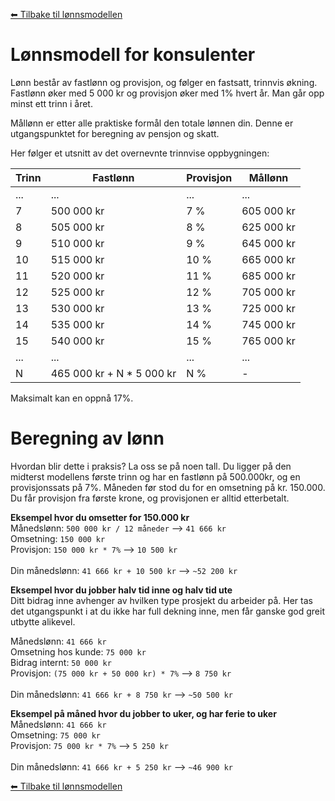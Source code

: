 <!--
Apparat company repository (c) by Håkon Nilsen, et.al.

Apparat company repository is licensed under a
Creative Commons Attribution 4.0 International License.

You should have received a copy of the license along with this
work. If not, see <http://creativecommons.org/licenses/by/4.0/>.
-->
[⬅ Tilbake til lønnsmodellen](lonnsmodell.md)

# Lønnsmodell for konsulenter

Lønn består av fastlønn og provisjon, og følger en fastsatt, trinnvis økning. Fastlønn øker med 5 000 kr og provisjon øker med 1% hvert år. Man går opp minst ett trinn i året.

Mållønn er etter alle praktiske formål den totale lønnen din. Denne er utgangspunktet for beregning av pensjon og skatt.

Her følger et utsnitt av det overnevnte trinnvise oppbygningen:

| Trinn | Fastlønn                   | Provisjon | Mållønn    |	
| ----- | -------------------------- | --------- | ---------- |	
| ...   | ...                        | ...       | ...        |	
| 7     | 500 000 kr                 | 7 %       | 605 000 kr |	
| 8     | 505 000 kr                 | 8 %       | 625 000 kr |	
| 9     | 510 000 kr                 | 9 %       | 645 000 kr |	
| 10    | 515 000 kr                 | 10 %      | 665 000 kr |	
| 11    | 520 000 kr                 | 11 %      | 685 000 kr |	
| 12    | 525 000 kr                 | 12 %      | 705 000 kr |	
| 13    | 530 000 kr                 | 13 %      | 725 000 kr |	
| 14    | 535 000 kr                 | 14 %      | 745 000 kr |	
| 15    | 540 000 kr                 | 15 %      | 765 000 kr |	
| ...   | ...                        | ...       | ...        |	
| N     | 465 000 kr + N \* 5 000 kr | N %       | -          |

Maksimalt kan en oppnå 17%.

# Beregning av lønn

Hvordan blir dette i praksis? La oss se på noen tall. Du ligger på den midterst modellens første trinn og har en fastlønn på 500.000kr, og en provisjonssats på 7%. Måneden før stod du for en omsetning på kr. 150.000. Du får provisjon fra første krone, og provisjonen er alltid etterbetalt.

**Eksempel hvor du omsetter for 150.000 kr**
<br>Månedslønn: `500 000 kr / 12 måneder` --> `41 666 kr`
<br>Omsetning: `150 000 kr`
<br>Provisjon: `150 000 kr * 7%` --> `10 500 kr`
<br>
<br>Din månedslønn: `41 666 kr + 10 500 kr` --> `~52 200 kr`

**Eksempel hvor du jobber halv tid inne og halv tid ute**
<br>Ditt bidrag inne avhenger av hvilken type prosjekt du arbeider på. Her tas det utgangspunkt i at du ikke har full dekning inne, men får ganske god greit utbytte alikevel.

Månedslønn: `41 666 kr`
<br>Omsetning hos kunde: `75 000 kr`
<br>Bidrag internt: `50 000 kr`
<br>Provisjon: `(75 000 kr + 50 000 kr) * 7%` --> `8 750 kr`
<br>
<br>Din månedslønn: `41 666 kr + 8 750 kr` --> `~50 500 kr`

**Eksempel på måned hvor du jobber to uker, og har ferie to uker**
<br>Månedslønn: `41 666 kr`
<br>Omsetning: `75 000 kr`
<br>Provisjon: `75 000 kr * 7%` --> `5 250 kr`
<br>
<br>Din månedslønn: `41 666 kr + 5 250 kr` --> `~46 900 kr`

[⬅ Tilbake til lønnsmodellen](lonnsmodell.md)
